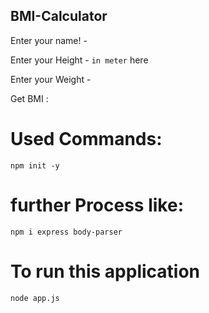 ## BMI-Calculator
Enter your name! -

Enter your Height - `in meter` here

Enter your Weight -

Get BMI :

# Used Commands:
`npm init -y`

# further Process like:
`npm i express body-parser`

# To run this application 
`node app.js`
